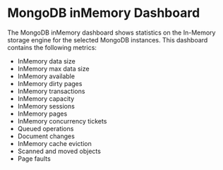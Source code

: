 # MongoDB inMemory Dashboard

The MongoDB inMemory dashboard shows statistics on the In-Memory storage engine for the selected MongoDB instances. This dashboard contains the following metrics:

- InMemory data size
- InMemory max data size
- InMemory available
- InMemory dirty pages
- InMemory transactions
- InMemory capacity
- InMemory sessions
- InMemory pages
- InMemory concurrency tickets
- Queued operations
- Document changes
- InMemory cache eviction
- Scanned and moved objects
- Page faults
